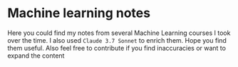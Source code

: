 # Machine learning notes

Here you could find my notes from several Machine Learning courses I took over the time. I also used `Claude 3.7 Sonnet` to enrich them. Hope you find them useful. Also feel free to contribute if you find inaccuracies or want to expand the content
